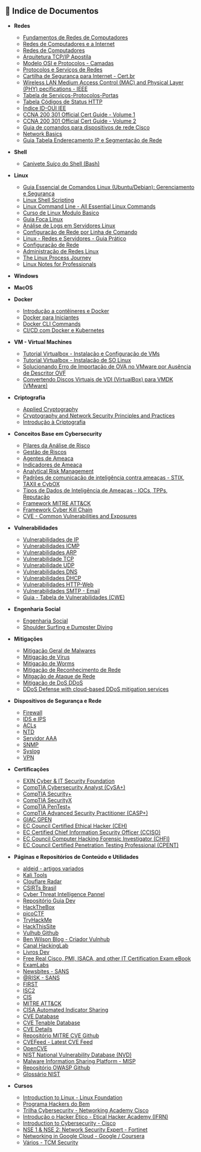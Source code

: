 ## 📂 Indice de Documentos

- **Redes**
  * [Fundamentos de Redes de Computadores](https://mediacdns3.ulife.com.br/PAT/Upload/1777748/4088998/images/2a37d90ae9a05ae253846e4599ff2d81.pdf)
  * [Redes de Computadores e a Internet](https://drive.google.com/file/d/1BI6XkXHrwDHofyS412mqFD9QoBg6tKmN/view?usp=drive_link)
  * [Redes de Computadores](https://drive.google.com/file/d/1l7WkKUHX_gPziJ0-a6dRjNnUJtUggpjN/view?usp=sharing)
  * [Arquitetura TCP/IP Apostila](https://www.lsi.usp.br/~leo/curso/tcp_ip.pdf)
  * [Modelo OSI e Protocolos - Camadas](./osi.md)
  * [Protocolos e Serviços de Redes](https://redeetec.mec.gov.br/images/stories/pdf/eixo_infor_comun/tec_inf/081112_protserv_redes.pdf)
  * [Cartilha de Segurança para Internet - Cert.br](https://www.inf.ufsc.br/~bosco.sobral/ensino/ine5680/material-seg-redes/cartilha-08-malware.pdf)
  * [Wireless LAN Medium Access Control (MAC) and Physical Layer (PHY) pecifications - IEEE](https://www.inf.ufsc.br/~bosco.sobral/ensino/ine5377/802.11g-2003.pdf)
  * [Tabela de Serviços-Protocolos-Portas](./portas-servicos.md)
  * [Tabela Códigos de Status HTTP](./codigos-http.md)
  * [Índice ID-OUI IEE](https://standards-oui.ieee.org/)
  * [CCNA 200 301 Official Cert Guide - Volume 1](https://drive.google.com/file/d/1mhiTks1y2SDicxUbzihiwuGHsXmczzGk/view?usp=sharing)
  * [CCNA 200 301 Official Cert Guide - Volume 2](https://drive.google.com/file/d/1Iz8GVILganH1deBeTfIcvccw4ZUGf1XU/view?usp=sharing)
  * [Guia de comandos para dispositivos de rede Cisco](https://drive.google.com/file/d/1Iz8GVILganH1deBeTfIcvccw4ZUGf1XU/view?usp=sharing)
  * [Network Basics](https://drive.google.com/file/d/1zRBCGLwhiqtnxTauENu7nW75FVJs6-t_/view?usp=sharing)
  * [Guia Tabela Endereçamento IP e Segmentação de Rede](./tabela-ips.md)

- **Shell**
  - [Canivete Suíço do Shell (Bash)](https://aurelio.net/shell/canivete/)

- **Linux**
  * [Guia Essencial de Comandos Linux (Ubuntu/Debian): Gerenciamento e Segurança](./Comandos_linux.md)
  * [Linux Shell Scripting](https://drive.google.com/file/d/1sbdlhcGUX6olpT433JzfePG6MuIDmOSY/view?usp=sharing)
  * [Linux Command Line - All Essential Linux Commands](https://drive.google.com/file/d/1r5e6ky20Pv-d4v8CFZTtMyQhlmjocIDc/view?usp=sharing)
  * [Curso de Linux Modulo Basico](https://www.linux.ime.usp.br/~albasalo/Apostila/apostila.pdf)
  * [Guia Foca Linux](https://www.guiafoca.org/)
  * [Análise de Logs em Servidores Linux](./analise-logs.md)
  * [Configuração de Rede por Linha de Comando](https://help.ubuntu.com/community/NetworkConfigurationCommandLine)
  * [Linux - Redes e Servidores - Guia Prático](https://drive.google.com/file/d/1yy5FAd0y7kJ4vVlfHTGtIFST1tMprMxy/view?usp=sharing)
  * [Configuração de Rede](https://wiki.debian.org/NetworkConfiguration)
  * [Administração de Redes Linux](https://drive.google.com/file/d/15dPT-RUhxHsZJxK6RSz-svid2bHxBBKM/view?usp=sharing)
  * [The Linux Process Journey](https://drive.google.com/file/d/1jIrjljNDaeCgiB9yt2Mrn94XkcYlY8tj/view?usp=sharing)
  * [Linux Notes for Professionals](https://drive.google.com/file/d/1JLmU3brph33Cn_cpTZF4yes6bNfnbpcg/view?usp=sharing)
  
- **Windows**

- **MacOS**

- **Docker**
  - [Introdução a contêineres e Docker](https://learn.microsoft.com/pt-br/dotnet/architecture/microservices/container-docker-introduction/)
  - [Docker para Iniciantes](https://docker-curriculum.com/)
  - [Docker CLI Commands](https://docs.docker.com/get-started/docker_cheatsheet.pdf)
  - [CI/CD com Docker e Kubernetes](https://drive.google.com/file/d/1cpnWqEQLrWkWf22X12hARM-n2Wbpl6P3/view?usp=sharing)

- **VM - Virtual Machines**
  - [Tutorial Virtualbox - Instalação e Configuração de VMs](https://docente.ifrn.edu.br/thiagodutra/disciplinas/materiais/instalacao-e-configuracao-de-servidores-tii/Tutorial%20-%20VirtualBox%20-VM.pdf)
  - [Tutorial Virtualbox - Instalação de SO Linux](https://docentes.ifrn.edu.br/thiagodutra/disciplinas/materiais/instalacao-e-configuracao-de-servidores-tii/Tutorial%20-%20VirtualBox%20-SO%20Linux.pdf)
  - [Solucionando Erro de Importação de OVA no VMware por Ausência de Descritor OVF](./modificando-ova-vb-para-vmware.md)
  - [Convertendo Discos Virtuais de VDI (VirtualBox) para VMDK (VMware)](./vdi-vdmk.md)

- **Criptografia**
  - [Applied Cryptography](https://www.inf.ufsc.br/~bosco.sobral/ensino/ine5680/material-cripto-seg/2014-1/cryptoBruceSchneier.pdf)
  - [Cryptography and Network Security Principles and Practices](https://www.inf.ufsc.br/~bosco.sobral/ensino/ine5680/material-cripto-seg/2014-1/Stallings/Stallings_Cryptography_and_Network_Security.pdf)
  - [Introdução à Criptografia](https://www.inf.ufsc.br/~bosco.sobral/ensino/ine5680/material-cripto-seg/2014-2/certificacao-digital.pdf)

- **Conceitos Base em Cybersecurity**
  - [Pilares da Análise de Risco](./pilares-da-analise-de-risco.md)
  - [Gestão de Riscos](./gestao-de-riscos.md)
  - [Agentes de Ameaça](./agentes-de-ameaça.md)
  - [Indicadores de Ameaça](./indicadores-de-ameaca.md)
  - [Analytical Risk Management](https://drive.google.com/file/d/1ZHUrtGKIuKcUE8IUOSLXHm2FUzF3KW8B/view?usp=sharing)
  - [Padrões de comunicação de inteligência contra ameaças - STIX, TAXII e CybOX](./padroes-comunicacao.md)
  - [Tipos de Dados de Inteligência de Ameaças - IOCs, TPPs, Reputação](./dados-inteligencia.md)
  - [Framework MITRE ATT&CK](./framework-mitre-atteck.md)
  - [Framework Cyber Kill Chain](./framework-cyber-kill-chain.md)
  - [CVE - Common Vulnerabilities and Exposures](./cve.md)

- **Vulnerabilidades**
  - [Vulnerabilidades de IP](./vulnerabilidades-ip.md)
  - [Vulnerabilidades ICMP](./ataques-icmp.md)
  - [Vulnerabilidades ARP](./ataques-protocolo-arp.md)
  - [Vulnerabilidade TCP](./vulnerabilidades-tcp.md)
  - [Vulnerabilidade UDP](./vulnerabilidade-udp.md)
  - [Vulnerabilidades DNS](./vulnearbilidade-dns.md)
  - [Vulnerabilidades DHCP](./vulnerabilidades-dhcp.md)
  - [Vulnerabilidades HTTP-Web](./vulnerabilidades-http.md)
  - [Vulnerabilidades SMTP - Email](./vulnerabilidades-email.md)
  - [Guia - Tabela de Vulnerabilidades (CWE)](./CWE-Guidance.md)

- **Engenharia Social**
  - [Engenharia Social](./engenharia_social.md)
  - [Shoulder Surfing e Dumpster Diving](./shoulder_surfing_e_dumpster_diving.md)

- **Mitigações**
  - [Mitigação Geral de Malwares](./mitigacao-malware.md) 
  - [Mitigação de Vírus](./mitigacao-virus.md)
  - [Mitigação de Worms](./mitigacao-worms.md)
  - [Mitigação de Reconhecimento de Rede](./mitigacao-reconhecimento.md)
  - [Mitgação de Ataque de Rede](./mitigacao-ataque.md)
  - [Mitigação de DoS DDoS](./mitigacao-dos-ddos.md)
  - [DDoS Defense with cloud-based DDoS mitigation services](https://www.cloudflare.com/static/aff6e173f07a50401b12eead49e95141/Always-on-vs-on-demand-DDoS-Protection.pdf)

- **Dispositivos de Segurança e Rede**
  - [Firewall](./firewall.md)
  - [IDS e IPS](./idp-ips.md)
  - [ACLs](./acls.md)
  - [NTD](./NTP.md)
  - [Servidor AAA](./servidor-AAA.md)
  - [SNMP](./SNMP.md)
  - [Syslog](./syslog.md)
  - [VPN](./vpn.md)

- **Certificações**
  - [EXIN Cyber & IT Security Foundation](https://dam.exin.com/api/&request=asset.permadownload&id=376&type=this&token=57674ec538288c8b2a9af64caa402073)
  - [CompTIA Cybersecurity Analyst (CySA+)](https://lecbyo.files.cmp.optimizely.com/download/492916babbba11ef8d1d9a32c8c5b2ab)
  - [CompTIA Security+](https://lecbyo.files.cmp.optimizely.com/download/9176e852bbba11efa3869a32c8c5b2ab)
  - [CompTIA SecurityX](https://lecbyo.files.cmp.optimizely.com/download/35cf5f02b73211efa0ca8e42e80f1a8f)
  - [CompTIA PenTest+](https://lecbyo.files.cmp.optimizely.com/download/1e8cf0febef111efb260822b03028498)
  - [CompTIA Advanced Security Practitioner (CASP+)](https://lecbyo.files.cmp.optimizely.com/download/1ca2284abef111ef808db6dd7849a8fd)
  - [GIAC GPEN](https://www.giac.org/certifications/penetration-tester-gpen/)
  - [EC Council Certified Ethical Hacker (CEH)](https://www.eccouncil.org/train-certify/certified-ethical-hacker-ceh/)
  - [EC Certified Chief Information Security Officer (CCISO)](https://www.eccouncil.org/train-certify/certified-chief-information-security-officer-cciso/)
  - [EC Council Computer Hacking Forensic Investigator (CHFI)](https://www.eccouncil.org/train-certify/certified-penetration-tester)
  - [EC Council Certified Penetration Testing Professional (CPENT)](https://www.eccouncil.org/train-certify/certified-penetration-testing-professional-cpent/)

- **Páginas e Repositórios de Conteúdo e Utilidades**
  - [aldeid - artigos variados](https://www.aldeid.com/wiki/Main_Page)
  - [Kali Tools](https://www.kali.org/tools/)
  - [Clouflare Radar](https://radar.cloudflare.com/)
  - [CSIRTs Brasil](https://www.cert.br/csirts/)
  - [Cyber Threat Intelligence Pannel](https://start.me/p/wMrA5z/cyber-threat-intelligence)
  - [Repositório Guia Dev](https://github.com/arthurspk/guiadevbrasil)
  - [HackTheBox](https://www.hackthebox.com/)
  - [picoCTF](https://picoctf.com/)
  - [TryHackMe](https://tryhackme.com/)
  - [HackThisSite](https://www.hackthissite.org/)
  - [Vulhub Github](https://github.com/vulhub)
  - [Ben Wilson Blog - Criador Vulnhub](https://blog.g0tmi1k.com/)
  - [Canal HackingLab](https://www.youtube.com/@Hackinglabrasil)
  - [Livros Dev](https://github.com/KAYOKG/BibliotecaDev/tree/main/LivrosDev)
  - [Free Real Cisco, PMI, ISACA, and other IT Certification Exam eBook](https://www.spotoexam.com/free-ebook-download-sns/?id=snschak)
  - [ExamLabs](https://www.exam-labs.com/)
  - [Newsbites - SANS](https://www.sans.org/newsletters/newsbites)
  - [@RISK - SANS](https://www.sans.org/newsletters/at-risk)
  - [FIRST](https://www.first.org/)
  - [ISC2](https://www.isc2.org/)
  - [CIS](https://www.cisecurity.org/)
  - [MITRE ATT&CK](https://attack.mitre.org)
  - [CISA Automated Indicator Sharing](https://www.cisa.gov/topics/cyber-threats-and-advisories/information-sharing/automated-indicator-sharing-ais)
  - [CVE Database](https://www.cve.org/)
  - [CVE Tenable Database](https://www.tenable.com/cve)
  - [CVE Details](https://www.cvedetails.com/)
  - [Repositório MITRE CVE Github](https://github.com/MITRE-Cyber-Security-CVE-Database/mitre-cve-database)
  - [CVEFeed - Latest CVE Feed](https://cvefeed.io/vuln/latest/)
  - [OpenCVE](https://app.opencve.io/cve/)
  - [NIST National Vulnerability Database (NVD)](https://nvd.nist.gov/)
  - [Malware Information Sharing Platform - MISP](https://www.misp-project.org/)
  - [Repositório OWASP Github](https://github.com/OWASP)
  - [Glossário NIST](https://csrc.nist.gov/glossary)
  
- **Cursos**
  - [Introduction to Linux - Linux Foundation](https://training.linuxfoundation.org/training/introduction-to-linux/)
  - [Programa Hackers do Bem](https://hackersdobem.org.br/)
  - [Trilha Cybersecurity - Networking Academy Cisco](https://www.netacad.com/catalogs/learn/cybersecurity)
  - [Introdução o Hacker Ético - Etical Hacker Academy (IFRN)](https://www.eha.net.br/cursos/ieh/)
  - [Introduction to Cybersecurity - Cisco](https://skillsforall.com/)
  - [NSE 1 & NSE 2: Network Security Expert - Fortinet](https://training.fortinet.com/)
  - [Networking in Google Cloud - Google / Coursera](https://www.coursera.org/specializations/networking-google-cloud-platform)
  - [Vários - TCM Security](https://academy.tcm-sec.com/)